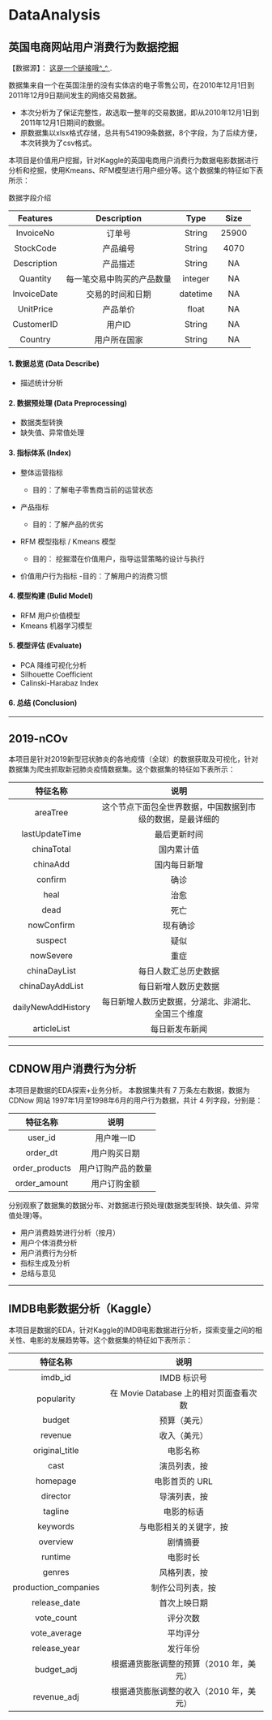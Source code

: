# DataAnalysis

## 英国电商网站用户消费行为数据挖掘

【数据源】： [这是一个链接哦^_^ ](https://www.kaggle.com/jihyeseo/online-retail-data-set-from-uci-ml-repo).

数据集来自一个在英国注册的没有实体店的电子零售公司，在2010年12月1日到2011年12月9日期间发生的网络交易数据。
- 本次分析为了保证完整性，故选取一整年的交易数据，即从2010年12月1日到2011年12月1日期间的数据。
- 原数据集以xlsx格式存储，总共有541909条数据，8个字段，为了后续方便，本次转换为了csv格式。

本项目是价值用户挖掘，针对Kaggle的英国电商用户消费行为数据电影数据进行分析和挖掘，使用Kmeans、RFM模型进行用户细分等。这个数据集的特征如下表所示：

 数据字段介绍

| Features  | Description | Type | Size |
| :------------: |:---------------:|:------------: |:---------------:|
|InvoiceNo | 订单号 | String | 25900 |
|StockCode   | 产品编号 | String | 4070 |
|Description  | 产品描述 | String | NA |
|Quantity  | 每一笔交易中购买的产品数量 | integer | NA|
|InvoiceDate | 交易的时间和日期 | datetime | NA
|UnitPrice | 产品单价 | float | NA |
|CustomerID | 用户ID | String | NA|
|Country |用户所在国家 | String | NA |

#### 1. 数据总览 (Data Describe)

- 描述统计分析

#### 2. 数据预处理 (Data Preprocessing)

- 数据类型转换
- 缺失值、异常值处理

#### 3. 指标体系 (Index)

- 整体运营指标
    - 目的：了解电子零售商当前的运营状态
   
- 产品指标
    - 目的：了解产品的优劣
    
- RFM 模型指标 / Kmeans 模型
    - 目的： 挖掘潜在价值用户，指导运营策略的设计与执行
   
- 价值用户行为指标
    -目的：了解用户的消费习惯

#### 4. 模型构建 (Bulid Model)

- RFM 用户价值模型
- Kmeans 机器学习模型

#### 5. 模型评估 (Evaluate)
- PCA 降维可视化分析
- Silhouette Coefficient 
- Calinski-Harabaz Index 

#### 6. 总结 (Conclusion)

-----------------------------------------------

## 2019-nCOv 
本项目是针对2019新型冠状肺炎的各地疫情（全球）的数据获取及可视化，针对数据集为爬虫抓取新冠肺炎疫情数据集。这个数据集的特征如下表所示：

特征名称  | 说明|
| :------------: |:---------------:|
areaTree | 这个节点下面包全世界数据，中国数据到市级的数据，是最详细的 |
lastUpdateTime | 最后更新时间 |
chinaTotal |国内累计值 |
chinaAdd | 国内每日新增 |
confirm | 确诊 |
heal | 治愈 |
dead | 死亡 |
nowConfirm | 现有确诊 |
suspect | 疑似 |
nowSevere | 重症 |
chinaDayList | 每日人数汇总历史数据 |
chinaDayAddList | 每日新增人数历史数据 |
dailyNewAddHistory | 每日新增人数历史数据，分湖北、非湖北、全国三个维度 |
articleList | 每日新发布新闻 |


-----------------------------------------------

## CDNOW用户消费行为分析
本项目是数据的EDA探索+业务分析。
本数据集共有 7 万条左右数据，数据为 CDNow 网站 1997年1月至1998年6月的用户行为数据，共计 4 列字段，分别是：

特征名称  | 说明|
| :------------: |:---------------:|
user_id | 用户唯一ID |
order_dt  | 用户购买日期 |
order_products  | 用户订购产品的数量 |
order_amount  | 用户订购金额 |

分别观察了数据集的数据分布、对数据进行预处理(数据类型转换、缺失值、异常值处理)等。
- 用户消费趋势进行分析（按月）
- 用户个体消费分析
- 用户消费行为分析
- 指标生成及分析
- 总结与意见


-----------------------------------------------

## IMDB电影数据分析（Kaggle）
本项目是数据的EDA，针对Kaggle的IMDB电影数据进行分析，探索变量之间的相关性、电影的发展趋势等。这个数据集的特征如下表所示：

特征名称  | 说明|
| :------------: |:---------------:|
imdb_id | IMDB 标识号 |
popularity | 在 Movie Database 上的相对页面查看次数 |
budget | 预算（美元）|
revenue |收入（美元） |
original_title | 电影名称 |
cast | 演员列表，按 | 分隔，最多 5 名演员 |
homepage | 电影首页的 URL |
director | 导演列表，按 | 分隔，最多 5 名导演 |
tagline | 电影的标语 |
keywords | 与电影相关的关键字，按 | 分隔，最多 5 个关键字 |
overview | 剧情摘要 |
runtime | 电影时长 |
genres | 风格列表，按 | 分隔，最多 5 种风格 |
production_companies | 制作公司列表，按 | 分隔，最多 5 家公司 |
release_date | 首次上映日期 |
vote_count | 评分次数 |
vote_average | 平均评分 |
release_year | 发行年份 |
budget_adj | 根据通货膨胀调整的预算（2010 年，美元）|
revenue_adj |根据通货膨胀调整的收入（2010 年，美元）|




